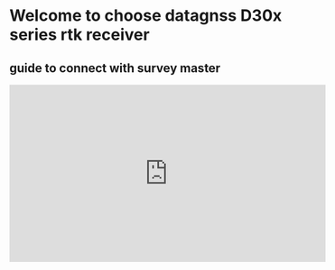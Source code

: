 # Welcome to choose datagnss D30x series rtk receiver

## guide to connect with survey master
<div style="text-align:left;">
<iframe width="560" height="315" src="https://www.youtube.com/embed/jEXHH_vzg2o" frameborder="0" allow="accelerometer; autoplay; encrypted-media; gyroscope" allowfullscreen></iframe>
</div>
